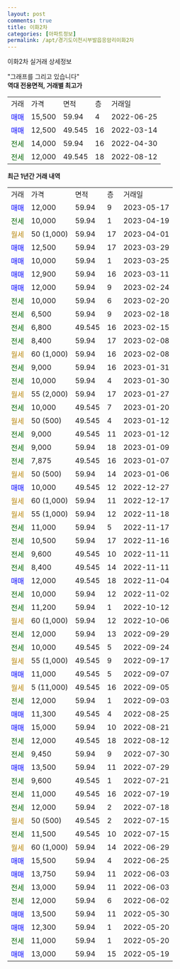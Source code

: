 ```yaml
---
layout: post
comments: true
title: 이화2차
categories: [아파트정보]
permalink: /apt/경기도이천시부발읍응암리이화2차
---
```


이화2차 실거래 상세정보

<script type="text/javascript">
  google.charts.load('current', {'packages':['line', 'corechart']});
  google.charts.setOnLoadCallback(drawChart);

  function drawChart() {
    var data = new google.visualization.DataTable();
    data.addColumn('date', '거래일');
    data.addColumn('number', "매매");
    data.addColumn('number', "전세");
    data.addColumn('number', "전매");

    data.addRows([[new Date(Date.parse("2023-05-17")), 12000, null, null], [new Date(Date.parse("2023-04-19")), null, 10000, null], [new Date(Date.parse("2023-04-01")), null, null, null], [new Date(Date.parse("2023-03-29")), 12500, null, null], [new Date(Date.parse("2023-03-25")), 10000, null, null], [new Date(Date.parse("2023-03-11")), 12900, null, null], [new Date(Date.parse("2023-02-24")), 12000, null, null], [new Date(Date.parse("2023-02-20")), null, 10000, null], [new Date(Date.parse("2023-02-18")), null, 6500, null], [new Date(Date.parse("2023-02-15")), null, 6800, null], [new Date(Date.parse("2023-02-08")), null, 8400, null], [new Date(Date.parse("2023-02-08")), null, null, null], [new Date(Date.parse("2023-01-31")), null, 9000, null], [new Date(Date.parse("2023-01-30")), null, 10000, null], [new Date(Date.parse("2023-01-27")), null, null, null], [new Date(Date.parse("2023-01-20")), null, 10000, null], [new Date(Date.parse("2023-01-12")), null, null, null], [new Date(Date.parse("2023-01-12")), null, 9000, null], [new Date(Date.parse("2023-01-09")), null, 9000, null], [new Date(Date.parse("2023-01-07")), null, 7875, null], [new Date(Date.parse("2023-01-06")), null, null, null], [new Date(Date.parse("2022-12-27")), 10000, null, null], [new Date(Date.parse("2022-12-17")), null, null, null], [new Date(Date.parse("2022-11-18")), null, null, null], [new Date(Date.parse("2022-11-17")), null, 11000, null], [new Date(Date.parse("2022-11-16")), null, 10500, null], [new Date(Date.parse("2022-11-11")), null, 9600, null], [new Date(Date.parse("2022-11-11")), null, 8400, null], [new Date(Date.parse("2022-11-04")), 12000, null, null], [new Date(Date.parse("2022-11-02")), null, 10000, null], [new Date(Date.parse("2022-10-12")), null, 11200, null], [new Date(Date.parse("2022-10-06")), null, null, null], [new Date(Date.parse("2022-09-29")), null, 12000, null], [new Date(Date.parse("2022-09-24")), null, 10000, null], [new Date(Date.parse("2022-09-17")), null, null, null], [new Date(Date.parse("2022-09-07")), 11000, null, null], [new Date(Date.parse("2022-09-05")), null, null, null], [new Date(Date.parse("2022-09-03")), null, 12000, null], [new Date(Date.parse("2022-08-25")), 11300, null, null], [new Date(Date.parse("2022-08-21")), 15000, null, null], [new Date(Date.parse("2022-08-12")), null, 12000, null], [new Date(Date.parse("2022-07-30")), null, 9450, null], [new Date(Date.parse("2022-07-29")), 13500, null, null], [new Date(Date.parse("2022-07-21")), null, 9600, null], [new Date(Date.parse("2022-07-19")), null, 11000, null], [new Date(Date.parse("2022-07-18")), null, 12000, null], [new Date(Date.parse("2022-07-15")), null, null, null], [new Date(Date.parse("2022-07-15")), null, 11500, null], [new Date(Date.parse("2022-06-29")), null, null, null], [new Date(Date.parse("2022-06-25")), 15500, null, null], [new Date(Date.parse("2022-06-03")), 13750, null, null], [new Date(Date.parse("2022-06-03")), null, 13000, null], [new Date(Date.parse("2022-06-02")), null, 12000, null], [new Date(Date.parse("2022-05-30")), 13500, null, null], [new Date(Date.parse("2022-05-20")), 12300, null, null], [new Date(Date.parse("2022-05-20")), null, 11000, null], [new Date(Date.parse("2022-05-19")), 13000, null, null]]);

    var options = {
      hAxis: {
        format: 'yyyy/MM/dd'
      },    
      lineWidth: 0,
      pointsVisible: true,    
      title: '최근 1년간 유형별 실거래가 분포',
      legend: { position: 'bottom' }
    };

    var formatter = new google.visualization.NumberFormat({pattern:'###,###'} );
    formatter.format(data, 1);
    formatter.format(data, 2);
    
    setTimeout(function() {
        var chart = new google.visualization.LineChart(document.getElementById('columnchart_material'));
        chart.draw(data, (options));
        document.getElementById('loading').style.display = 'none';
    }, 200);
  }
</script>


<div id="loading" style="z-index:20; display: block; margin-left: 0px">"그래프를 그리고 있습니다"</div>
<div id="columnchart_material" style="width: 95%; margin-left: 0px; display: block"></div>
<!-- contents start -->
<b>역대 전용면적, 거래별 최고가</b>
<table class="sortable">
    <tr>
      <td>거래</td>
      <td>가격</td>
      <td>면적</td>
      <td>층</td>
      <td>거래일</td>
    </tr>
        <tr>
          <td><a style="color: blue">매매</a></td>
          <td>15,500</td>
          <td>59.94</td>
          <td>4</td>
          <td>2022-06-25</td>
        </tr>            <tr>
          <td><a style="color: blue">매매</a></td>
          <td>12,500</td>
          <td>49.545</td>
          <td>16</td>
          <td>2022-03-14</td>
        </tr>        
        <tr>
              <td><a style="color: darkgreen">전세</a></td>
              <td>14,000</td>
              <td>59.94</td>
              <td>16</td>
              <td>2022-04-30</td>
            </tr>            <tr>
              <td><a style="color: darkgreen">전세</a></td>
              <td>12,000</td>
              <td>49.545</td>
              <td>18</td>
              <td>2022-08-12</td>
            </tr>        
    
</table>

<b>최근 1년간 거래 내역</b>

<table class="sortable">
    <tr>
      <td>거래</td>
      <td>가격</td>
      <td>면적</td>
      <td>층</td>
      <td>거래일</td>
    </tr>
    <tr>
      <td><a style="color: blue">매매</a></td>
      <td>12,000</td>
      <td>59.94</td>
      <td>9</td>
      <td>2023-05-17</td>
    </tr>          <tr>
      <td><a style="color: darkgreen">전세</a></td>
      <td>10,000</td>
      <td>59.94</td>
      <td>1</td>
      <td>2023-04-19</td>
    </tr>          <tr>
      <td><a style="color: darkgoldenrod">월세</a></td>
      <td>50 (1,000)</td>
      <td>59.94</td>
      <td>17</td>
      <td>2023-04-01</td>
    </tr>          <tr>
      <td><a style="color: blue">매매</a></td>
      <td>12,500</td>
      <td>59.94</td>
      <td>17</td>
      <td>2023-03-29</td>
    </tr>          <tr>
      <td><a style="color: blue">매매</a></td>
      <td>10,000</td>
      <td>59.94</td>
      <td>1</td>
      <td>2023-03-25</td>
    </tr>          <tr>
      <td><a style="color: blue">매매</a></td>
      <td>12,900</td>
      <td>59.94</td>
      <td>16</td>
      <td>2023-03-11</td>
    </tr>          <tr>
      <td><a style="color: blue">매매</a></td>
      <td>12,000</td>
      <td>59.94</td>
      <td>9</td>
      <td>2023-02-24</td>
    </tr>          <tr>
      <td><a style="color: darkgreen">전세</a></td>
      <td>10,000</td>
      <td>59.94</td>
      <td>6</td>
      <td>2023-02-20</td>
    </tr>          <tr>
      <td><a style="color: darkgreen">전세</a></td>
      <td>6,500</td>
      <td>59.94</td>
      <td>9</td>
      <td>2023-02-18</td>
    </tr>          <tr>
      <td><a style="color: darkgreen">전세</a></td>
      <td>6,800</td>
      <td>49.545</td>
      <td>16</td>
      <td>2023-02-15</td>
    </tr>          <tr>
      <td><a style="color: darkgreen">전세</a></td>
      <td>8,400</td>
      <td>59.94</td>
      <td>17</td>
      <td>2023-02-08</td>
    </tr>          <tr>
      <td><a style="color: darkgoldenrod">월세</a></td>
      <td>60 (1,000)</td>
      <td>59.94</td>
      <td>16</td>
      <td>2023-02-08</td>
    </tr>          <tr>
      <td><a style="color: darkgreen">전세</a></td>
      <td>9,000</td>
      <td>59.94</td>
      <td>16</td>
      <td>2023-01-31</td>
    </tr>          <tr>
      <td><a style="color: darkgreen">전세</a></td>
      <td>10,000</td>
      <td>59.94</td>
      <td>4</td>
      <td>2023-01-30</td>
    </tr>          <tr>
      <td><a style="color: darkgoldenrod">월세</a></td>
      <td>55 (2,000)</td>
      <td>59.94</td>
      <td>17</td>
      <td>2023-01-27</td>
    </tr>          <tr>
      <td><a style="color: darkgreen">전세</a></td>
      <td>10,000</td>
      <td>49.545</td>
      <td>7</td>
      <td>2023-01-20</td>
    </tr>          <tr>
      <td><a style="color: darkgoldenrod">월세</a></td>
      <td>50 (500)</td>
      <td>49.545</td>
      <td>4</td>
      <td>2023-01-12</td>
    </tr>          <tr>
      <td><a style="color: darkgreen">전세</a></td>
      <td>9,000</td>
      <td>49.545</td>
      <td>11</td>
      <td>2023-01-12</td>
    </tr>          <tr>
      <td><a style="color: darkgreen">전세</a></td>
      <td>9,000</td>
      <td>59.94</td>
      <td>18</td>
      <td>2023-01-09</td>
    </tr>          <tr>
      <td><a style="color: darkgreen">전세</a></td>
      <td>7,875</td>
      <td>49.545</td>
      <td>16</td>
      <td>2023-01-07</td>
    </tr>          <tr>
      <td><a style="color: darkgoldenrod">월세</a></td>
      <td>50 (500)</td>
      <td>59.94</td>
      <td>14</td>
      <td>2023-01-06</td>
    </tr>          <tr>
      <td><a style="color: blue">매매</a></td>
      <td>10,000</td>
      <td>49.545</td>
      <td>12</td>
      <td>2022-12-27</td>
    </tr>          <tr>
      <td><a style="color: darkgoldenrod">월세</a></td>
      <td>60 (1,000)</td>
      <td>59.94</td>
      <td>11</td>
      <td>2022-12-17</td>
    </tr>          <tr>
      <td><a style="color: darkgoldenrod">월세</a></td>
      <td>55 (1,000)</td>
      <td>59.94</td>
      <td>12</td>
      <td>2022-11-18</td>
    </tr>          <tr>
      <td><a style="color: darkgreen">전세</a></td>
      <td>11,000</td>
      <td>59.94</td>
      <td>5</td>
      <td>2022-11-17</td>
    </tr>          <tr>
      <td><a style="color: darkgreen">전세</a></td>
      <td>10,500</td>
      <td>59.94</td>
      <td>17</td>
      <td>2022-11-16</td>
    </tr>          <tr>
      <td><a style="color: darkgreen">전세</a></td>
      <td>9,600</td>
      <td>49.545</td>
      <td>10</td>
      <td>2022-11-11</td>
    </tr>          <tr>
      <td><a style="color: darkgreen">전세</a></td>
      <td>8,400</td>
      <td>49.545</td>
      <td>14</td>
      <td>2022-11-11</td>
    </tr>          <tr>
      <td><a style="color: blue">매매</a></td>
      <td>12,000</td>
      <td>49.545</td>
      <td>18</td>
      <td>2022-11-04</td>
    </tr>          <tr>
      <td><a style="color: darkgreen">전세</a></td>
      <td>10,000</td>
      <td>59.94</td>
      <td>12</td>
      <td>2022-11-02</td>
    </tr>          <tr>
      <td><a style="color: darkgreen">전세</a></td>
      <td>11,200</td>
      <td>59.94</td>
      <td>1</td>
      <td>2022-10-12</td>
    </tr>          <tr>
      <td><a style="color: darkgoldenrod">월세</a></td>
      <td>60 (1,000)</td>
      <td>59.94</td>
      <td>12</td>
      <td>2022-10-06</td>
    </tr>          <tr>
      <td><a style="color: darkgreen">전세</a></td>
      <td>12,000</td>
      <td>59.94</td>
      <td>13</td>
      <td>2022-09-29</td>
    </tr>          <tr>
      <td><a style="color: darkgreen">전세</a></td>
      <td>10,000</td>
      <td>49.545</td>
      <td>5</td>
      <td>2022-09-24</td>
    </tr>          <tr>
      <td><a style="color: darkgoldenrod">월세</a></td>
      <td>55 (1,000)</td>
      <td>49.545</td>
      <td>9</td>
      <td>2022-09-17</td>
    </tr>          <tr>
      <td><a style="color: blue">매매</a></td>
      <td>11,000</td>
      <td>49.545</td>
      <td>5</td>
      <td>2022-09-07</td>
    </tr>          <tr>
      <td><a style="color: darkgoldenrod">월세</a></td>
      <td>5 (11,000)</td>
      <td>49.545</td>
      <td>16</td>
      <td>2022-09-05</td>
    </tr>          <tr>
      <td><a style="color: darkgreen">전세</a></td>
      <td>12,000</td>
      <td>59.94</td>
      <td>1</td>
      <td>2022-09-03</td>
    </tr>          <tr>
      <td><a style="color: blue">매매</a></td>
      <td>11,300</td>
      <td>49.545</td>
      <td>4</td>
      <td>2022-08-25</td>
    </tr>          <tr>
      <td><a style="color: blue">매매</a></td>
      <td>15,000</td>
      <td>59.94</td>
      <td>10</td>
      <td>2022-08-21</td>
    </tr>          <tr>
      <td><a style="color: darkgreen">전세</a></td>
      <td>12,000</td>
      <td>49.545</td>
      <td>18</td>
      <td>2022-08-12</td>
    </tr>          <tr>
      <td><a style="color: darkgreen">전세</a></td>
      <td>9,450</td>
      <td>59.94</td>
      <td>9</td>
      <td>2022-07-30</td>
    </tr>          <tr>
      <td><a style="color: blue">매매</a></td>
      <td>13,500</td>
      <td>59.94</td>
      <td>11</td>
      <td>2022-07-29</td>
    </tr>          <tr>
      <td><a style="color: darkgreen">전세</a></td>
      <td>9,600</td>
      <td>49.545</td>
      <td>1</td>
      <td>2022-07-21</td>
    </tr>          <tr>
      <td><a style="color: darkgreen">전세</a></td>
      <td>11,000</td>
      <td>49.545</td>
      <td>16</td>
      <td>2022-07-19</td>
    </tr>          <tr>
      <td><a style="color: darkgreen">전세</a></td>
      <td>12,000</td>
      <td>59.94</td>
      <td>2</td>
      <td>2022-07-18</td>
    </tr>          <tr>
      <td><a style="color: darkgoldenrod">월세</a></td>
      <td>50 (500)</td>
      <td>49.545</td>
      <td>2</td>
      <td>2022-07-15</td>
    </tr>          <tr>
      <td><a style="color: darkgreen">전세</a></td>
      <td>11,500</td>
      <td>49.545</td>
      <td>10</td>
      <td>2022-07-15</td>
    </tr>          <tr>
      <td><a style="color: darkgoldenrod">월세</a></td>
      <td>60 (1,000)</td>
      <td>59.94</td>
      <td>14</td>
      <td>2022-06-29</td>
    </tr>          <tr>
      <td><a style="color: blue">매매</a></td>
      <td>15,500</td>
      <td>59.94</td>
      <td>4</td>
      <td>2022-06-25</td>
    </tr>          <tr>
      <td><a style="color: blue">매매</a></td>
      <td>13,750</td>
      <td>59.94</td>
      <td>11</td>
      <td>2022-06-03</td>
    </tr>          <tr>
      <td><a style="color: darkgreen">전세</a></td>
      <td>13,000</td>
      <td>59.94</td>
      <td>11</td>
      <td>2022-06-03</td>
    </tr>          <tr>
      <td><a style="color: darkgreen">전세</a></td>
      <td>12,000</td>
      <td>59.94</td>
      <td>6</td>
      <td>2022-06-02</td>
    </tr>          <tr>
      <td><a style="color: blue">매매</a></td>
      <td>13,500</td>
      <td>59.94</td>
      <td>11</td>
      <td>2022-05-30</td>
    </tr>          <tr>
      <td><a style="color: blue">매매</a></td>
      <td>12,300</td>
      <td>59.94</td>
      <td>1</td>
      <td>2022-05-20</td>
    </tr>          <tr>
      <td><a style="color: darkgreen">전세</a></td>
      <td>11,000</td>
      <td>59.94</td>
      <td>1</td>
      <td>2022-05-20</td>
    </tr>          <tr>
      <td><a style="color: blue">매매</a></td>
      <td>13,000</td>
      <td>59.94</td>
      <td>15</td>
      <td>2022-05-19</td>
    </tr>      </table>
<!-- contents end -->    

